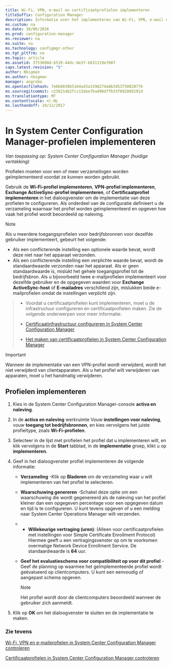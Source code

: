 ```yaml
---
title: Wi-Fi, VPN, e-mail en certificaatprofielen implementeren
titleSuffix: Configuration Manager
description: Informatie over het implementeren van Wi-Fi, VPN, e-mail en certificaatprofielen in System Center Configuration Manager.
ms.custom: na
ms.date: 10/06/2016
ms.prod: configuration-manager
ms.reviewer: na
ms.suite: na
ms.technology: configmgr-other
ms.tgt_pltfrm: na
ms.topic: article
ms.assetid: 3753608d-b539-44dc-8e3f-b631319e7687
caps.latest.revision: "5"
author: Nbigman
ms.author: nbigman
manager: angrobe
ms.openlocfilehash: 7e6b0038b5164a43a3198274a863d53750828776
ms.sourcegitcommit: c236214b2fcc13dae7bad96d7fb33f692868191d
ms.translationtype: MT
ms.contentlocale: nl-NL
ms.lasthandoff: 10/12/2017
---
```

# <a name="deploy-profiles-in-system-center-configuration-manager"></a>In System Center Configuration Manager-profielen implementeren

*Van toepassing op: System Center Configuration Manager (huidige vertakking)*

Profielen moeten voor een of meer verzamelingen worden geïmplementeerd voordat ze kunnen worden gebruikt.  

 Gebruik de **Wi-Fi-profiel implementeren**, **VPN-profiel implementeren**, **Exchange ActiveSync-profiel implementeren**, of **Certificaatprofiel implementeren** in het dialoogvenster om de implementatie van deze profielen te configureren. Als onderdeel van de configuratie definieert u de verzameling waarnaar het profiel worden geïmplementeerd en opgeven hoe vaak het profiel wordt beoordeeld op naleving.  

> [!NOTE]  
>  Als u meerdere toegangsprofielen voor bedrijfsbronnen voor dezelfde gebruiker implementeert, gebeurt het volgende:  
>   
>  -   Als een conflicterende instelling een optionele waarde bevat, wordt deze niet naar het apparaat verzonden.  
> -   Als een conflicterende instelling een verplichte waarde bevat, wordt de standaardwaarde verzonden naar het apparaat. Als er geen standaardwaarde is, mislukt het gehele toegangsprofiel tot de bedrijfsbron. Als u bijvoorbeeld twee e-mailprofielen implementeert voor dezelfde gebruiker en de opgegeven waarden voor **Exchange ActiveSync-host** of **E-mailadres** verschillend zijn, mislukken beide e-mailprofielen omdat de instellingen verplicht zijn.  

> -   Voordat u certificaatprofielen kunt implementeren, moet u de infrastructuur configureren en certificaatprofielen maken. Zie de volgende onderwerpen voor meer informatie:  
>   
>  -   [Certificaatinfrastructuur configureren in System Center Configuration Manager](certificate-infrastructure.md)  
> -   [Het maken van certificaatprofielen in System Center Configuration Manager](create-certificate-profiles.md)    

> [!IMPORTANT]  
>  Wanneer de implementatie van een VPN-profiel wordt verwijderd, wordt het niet verwijderd van clientapparaten. Als u het profiel wilt verwijderen van apparaten, moet u het handmatig verwijderen.
>   

## <a name="deploying--profiles"></a>Profielen implementeren  


1.  Kies in de System Center Configuration Manager-console **activa en naleving**.  

2.  In de **activa en naleving** werkruimte Vouw **instellingen voor naleving**, vouw **toegang tot bedrijfsbronnen**, en kies vervolgens het juiste profieltype, zoals **Wi-Fi-profielen**.  

3.  Selecteer in de lijst met profielen het profiel dat u implementeren wilt, en klik vervolgens in de **Start** tabblad, in de **implementatie** groep, klikt u op **implementeren**.  

4.  Geef in het dialoogvenster profiel implementeren de volgende informatie:  

    -   **Verzameling** -Klik op **Bladeren** om de verzameling waar u wilt implementeren van het profiel te selecteren.  

    -   **Waarschuwing genereren** -Schakel deze optie om een waarschuwing die wordt gegenereerd als de naleving van het profiel kleiner dan een opgegeven percentage voor een opgegeven datum en tijd is te configureren. U kunt tevens opgeven of u een melding naar System Center Operations Manager wilt verzenden.  

    -   -   **Willekeurige vertraging (uren)**: (Alleen voor certificaatprofielen met instellingen voor Simple Certificate Enrollment Protocol) Hiermee geeft u een vertragingsvenster op om te voorkomen overmatige Network Device Enrollment Service. De standaardwaarde is **64** uur.  

    -   **Geef het evaluatieschema voor compatibiliteit op voor dit <type> profiel** -Geef de planning op waarmee het geïmplementeerde profiel wordt geëvalueerd op clientcomputers. U kunt een eenvoudig of aangepast schema opgeven.  

        > [!NOTE]  
        >  Het profiel wordt door de clientcomputers beoordeeld wanneer de gebruiker zich aanmeldt.  

5.  Klik op **OK** om het dialoogvenster te sluiten en de implementatie te maken.

### <a name="see-also"></a>Zie tevens  

[Wi-Fi, VPN en e-mailprofielen in System Center Configuration Manager controleren](monitor-wifi-email-vpn-profiles.md)

[Certificaatprofielen in System Center Configuration Manager controleren](monitor-certificate-profiles.md)
